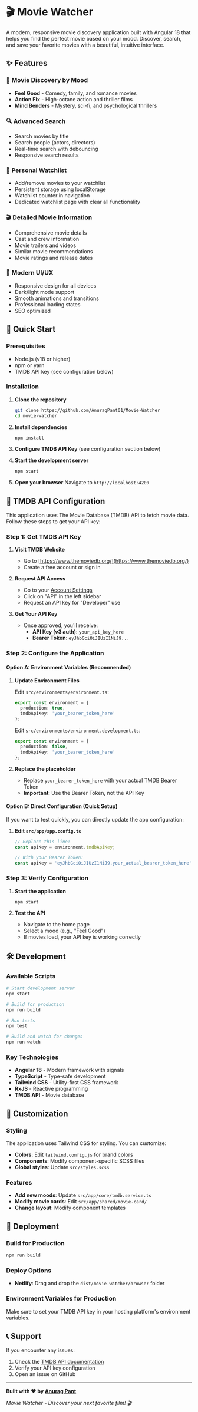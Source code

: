 # 🎬 Movie Watcher

A modern, responsive movie discovery application built with Angular 18 that helps you find the perfect movie based on your mood. Discover, search, and save your favorite movies with a beautiful, intuitive interface.

## ✨ Features

### 🎯 **Movie Discovery by Mood**
- **Feel Good** - Comedy, family, and romance movies
- **Action Fix** - High-octane action and thriller films  
- **Mind Benders** - Mystery, sci-fi, and psychological thrillers

### 🔍 **Advanced Search**
- Search movies by title
- Search people (actors, directors)
- Real-time search with debouncing
- Responsive search results

### 💾 **Personal Watchlist**
- Add/remove movies to your watchlist
- Persistent storage using localStorage
- Watchlist counter in navigation
- Dedicated watchlist page with clear all functionality

### 🎬 **Detailed Movie Information**
- Comprehensive movie details
- Cast and crew information
- Movie trailers and videos
- Similar movie recommendations
- Movie ratings and release dates

### 🎨 **Modern UI/UX**
- Responsive design for all devices
- Dark/light mode support
- Smooth animations and transitions
- Professional loading states
- SEO optimized

## 🚀 Quick Start

### Prerequisites
- Node.js (v18 or higher)
- npm or yarn
- TMDB API key (see configuration below)

### Installation

1. **Clone the repository**
   ```bash
   git clone https://github.com/AnuragPant01/Movie-Watcher
   cd movie-watcher
   ```

2. **Install dependencies**
   ```bash
   npm install
   ```

3. **Configure TMDB API Key** (see configuration section below)

4. **Start the development server**
   ```bash
   npm start
   ```

5. **Open your browser**
   Navigate to `http://localhost:4200`

## 🔑 TMDB API Configuration

This application uses The Movie Database (TMDB) API to fetch movie data. Follow these steps to get your API key:

### Step 1: Get TMDB API Key

1. **Visit TMDB Website**
   - Go to [https://www.themoviedb.org/](https://www.themoviedb.org/)
   - Create a free account or sign in

2. **Request API Access**
   - Go to your [Account Settings](https://www.themoviedb.org/settings/api)
   - Click on "API" in the left sidebar
   - Request an API key for "Developer" use

3. **Get Your API Key**
   - Once approved, you'll receive:
     - **API Key (v3 auth)**: `your_api_key_here`
     - **Bearer Token**: `eyJhbGciOiJIUzI1NiJ9...`

### Step 2: Configure the Application

#### Option A: Environment Variables (Recommended)

1. **Update Environment Files**

   Edit `src/environments/environment.ts`:
   ```typescript
   export const environment = {
     production: true,
     tmdbApiKey: 'your_bearer_token_here'
   };
   ```

   Edit `src/environments/environment.development.ts`:
   ```typescript
   export const environment = {
     production: false,
     tmdbApiKey: 'your_bearer_token_here'
   };
   ```

2. **Replace the placeholder**
   - Replace `your_bearer_token_here` with your actual TMDB Bearer Token
   - **Important**: Use the Bearer Token, not the API Key

#### Option B: Direct Configuration (Quick Setup)

If you want to test quickly, you can directly update the app configuration:

1. **Edit `src/app/app.config.ts`**
   ```typescript
   // Replace this line:
   const apiKey = environment.tmdbApiKey;
   
   // With your Bearer Token:
   const apiKey = 'eyJhbGciOiJIUzI1NiJ9.your_actual_bearer_token_here';
   ```

### Step 3: Verify Configuration

1. **Start the application**
   ```bash
   npm start
   ```

2. **Test the API**
   - Navigate to the home page
   - Select a mood (e.g., "Feel Good")
   - If movies load, your API key is working correctly

## 🛠️ Development

### Available Scripts

```bash
# Start development server
npm start

# Build for production
npm run build

# Run tests
npm test

# Build and watch for changes
npm run watch
```

### Key Technologies

- **Angular 18** - Modern framework with signals
- **TypeScript** - Type-safe development
- **Tailwind CSS** - Utility-first CSS framework
- **RxJS** - Reactive programming
- **TMDB API** - Movie database

## 🎨 Customization

### Styling
The application uses Tailwind CSS for styling. You can customize:

- **Colors**: Edit `tailwind.config.js` for brand colors
- **Components**: Modify component-specific SCSS files
- **Global styles**: Update `src/styles.scss`

### Features
- **Add new moods**: Update `src/app/core/tmdb.service.ts`
- **Modify movie cards**: Edit `src/app/shared/movie-card/`
- **Change layout**: Modify component templates

## 🚀 Deployment

### Build for Production
```bash
npm run build
```

### Deploy Options
- **Netlify**: Drag and drop the `dist/movie-watcher/browser` folder

### Environment Variables for Production
Make sure to set your TMDB API key in your hosting platform's environment variables.

## 📞 Support

If you encounter any issues:

1. Check the [TMDB API documentation](https://developers.themoviedb.org/3)
2. Verify your API key configuration
3. Open an issue on GitHub

---

**Built with ❤️ by [Anurag Pant](https://anurag-pant-portfolio.netlify.app/)**

*Movie Watcher - Discover your next favorite film! 🎬*
